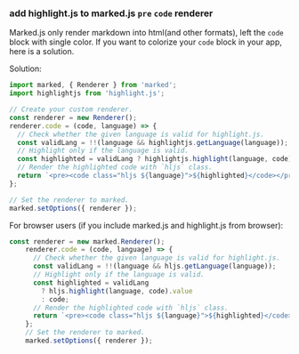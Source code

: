 ### add highlight.js to marked.js `pre` `code` renderer

Marked.js only render markdown into html(and other formats), left the `code` block with single color. If you want to colorize your `code` block in your app, here is a solution.

Solution:

```js
import marked, { Renderer } from 'marked';
import highlightjs from 'highlight.js';

// Create your custom renderer.
const renderer = new Renderer();
renderer.code = (code, language) => {
  // Check whether the given language is valid for highlight.js.
  const validLang = !!(language && highlightjs.getLanguage(language));
  // Highlight only if the language is valid.
  const highlighted = validLang ? highlightjs.highlight(language, code).value : code;
  // Render the highlighted code with `hljs` class.
  return `<pre><code class="hljs ${language}">${highlighted}</code></pre>`;
};

// Set the renderer to marked.
marked.setOptions({ renderer });
```

For browser users (if you include marked.js and highlight.js from browser):

```js
const renderer = new marked.Renderer();
    renderer.code = (code, language) => {
      // Check whether the given language is valid for highlight.js.
      const validLang = !!(language && hljs.getLanguage(language));
      // Highlight only if the language is valid.
      const highlighted = validLang
        ? hljs.highlight(language, code).value
        : code;
      // Render the highlighted code with `hljs` class.
      return `<pre><code class="hljs ${language}">${highlighted}</code></pre>`;
    };
    // Set the renderer to marked.
    marked.setOptions({ renderer });
```
